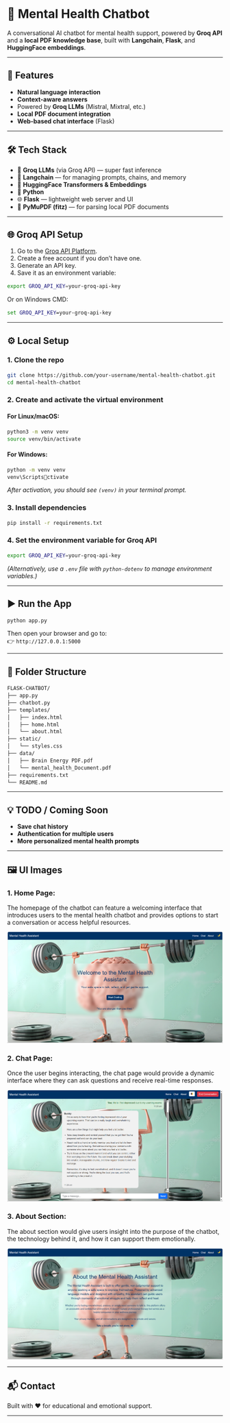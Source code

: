 
# 🧠 **Mental Health Chatbot**

A conversational AI chatbot for mental health support, powered by **Groq API** and a **local PDF knowledge base**, built with **Langchain**, **Flask**, and **HuggingFace embeddings**.

---

## 🚀 **Features**

- **Natural language interaction**
- **Context-aware answers**
- Powered by **Groq LLMs** (Mistral, Mixtral, etc.)
- **Local PDF document integration**
- **Web-based chat interface** (Flask)

---

## 🛠️ **Tech Stack**

- 🧠 **Groq LLMs** (via Groq API) — super fast inference
- 🔗 **Langchain** — for managing prompts, chains, and memory
- 🧾 **HuggingFace Transformers & Embeddings**
- 🐍 **Python**
- 🌐 **Flask** — lightweight web server and UI
- 📄 **PyMuPDF (fitz)** — for parsing local PDF documents

---

## 🌐 **Groq API Setup**

1. Go to the [Groq API Platform](https://console.groq.com/keys).
2. Create a free account if you don’t have one.
3. Generate an API key.
4. Save it as an environment variable:

```bash
export GROQ_API_KEY=your-groq-api-key
```

Or on Windows CMD:

```cmd
set GROQ_API_KEY=your-groq-api-key
```

---

## ⚙️ **Local Setup**

### 1. **Clone the repo**

```bash
git clone https://github.com/your-username/mental-health-chatbot.git
cd mental-health-chatbot
```

### 2. **Create and activate the virtual environment**

#### For Linux/macOS:
```bash
python3 -m venv venv
source venv/bin/activate
```

#### For Windows:
```bash
python -m venv venv
venv\Scriptsctivate
```

*After activation, you should see `(venv)` in your terminal prompt.*

### 3. **Install dependencies**

```bash
pip install -r requirements.txt
```

### 4. **Set the environment variable for Groq API**

```bash
export GROQ_API_KEY=your-groq-api-key
```

*(Alternatively, use a `.env` file with `python-dotenv` to manage environment variables.)*

---

## ▶️ **Run the App**

```bash
python app.py
```

Then open your browser and go to:  
👉 `http://127.0.0.1:5000`

---

## 📂 **Folder Structure**

```bash
FLASK-CHATBOT/
├── app.py
├── chatbot.py
├── templates/
│   ├── index.html
│   ├── home.html
│   └── about.html
├── static/
│   └── styles.css
├── data/
│   ├── Brain Energy PDF.pdf
│   └── mental_health_Document.pdf
├── requirements.txt
└── README.md
```

---

## 💡 **TODO / Coming Soon**

- **Save chat history**
- **Authentication for multiple users**
- **More personalized mental health prompts**

---

## 🖼️ **UI Images**

### 1. **Home Page:**

The homepage of the chatbot can feature a welcoming interface that introduces users to the mental health chatbot and provides options to start a conversation or access helpful resources.

![Home Page](static\Home_Page.png)

### 2. **Chat Page:**

Once the user begins interacting, the chat page would provide a dynamic interface where they can ask questions and receive real-time responses.

![Chat Page](static\Chat_Page.png)

### 3. **About Section:**

The about section would give users insight into the purpose of the chatbot, the technology behind it, and how it can support them emotionally.

![About Section](static\About_Page.png)

---

## 📬 **Contact**

Built with ❤️ for educational and emotional support.

---
